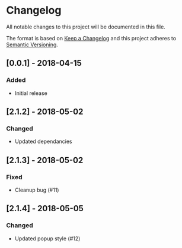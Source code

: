 # Changelog

All notable changes to this project will be documented in this file.

The format is based on [Keep a Changelog](http://keepachangelog.com/en/1.0.0/)
and this project adheres to [Semantic Versioning](http://semver.org/spec/v2.0.0.html).

## [0.0.1] - 2018-04-15
### Added
- Initial release

## [2.1.2] - 2018-05-02
### Changed
- Updated dependancies

## [2.1.3] - 2018-05-02
### Fixed
- Cleanup bug (#11)

## [2.1.4] - 2018-05-05
### Changed
- Updated popup style (#12)
